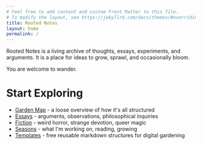 ```yaml
---
# Feel free to add content and custom Front Matter to this file.
# To modify the layout, see https://jekyllrb.com/docs/themes/#overriding-theme-defaults
title: Rooted Notes
layout: home
permalink: /
---
```


Rooted Notes is a living archive of thoughts, essays, experiments, and arguments. It is a place for ideas to grow, sprawl, and occasionally bloom.

You are welcome to wander.

# Start Exploring

- [Garden Map](garden-map) - a loose overview of how it's all structured
- [Essays](/essays) - arguments, observations, philosophical inquiries
- [Fiction](/fiction) - weird horror, strange devotion, queer magic
- [Seasons](/seasons) - what I'm working on, reading, growing
- [Templates](/templates) - free reusable markdown structures for digital gardening
